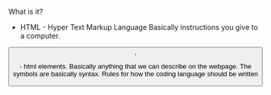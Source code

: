 What is it?

- HTML - Hyper Text Markup Language
Basically instructions you give to a computer.


<button>, <p> - html elements. Basically anything that we can describe on the webpage. The symbols are basically syntax. Rules for how the coding language should be written